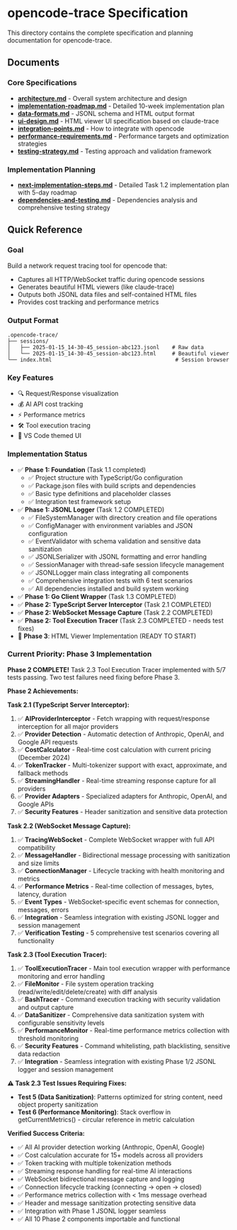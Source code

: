 # opencode-trace Specification

This directory contains the complete specification and planning documentation for opencode-trace.

## Documents

### Core Specifications
- **[architecture.md](./architecture.md)** - Overall system architecture and design
- **[implementation-roadmap.md](./implementation-roadmap.md)** - Detailed 10-week implementation plan
- **[data-formats.md](./data-formats.md)** - JSONL schema and HTML output format
- **[ui-design.md](./ui-design.md)** - HTML viewer UI specification based on claude-trace
- **[integration-points.md](./integration-points.md)** - How to integrate with opencode
- **[performance-requirements.md](./performance-requirements.md)** - Performance targets and optimization strategies
- **[testing-strategy.md](./testing-strategy.md)** - Testing approach and validation framework

### Implementation Planning
- **[next-implementation-steps.md](./next-implementation-steps.md)** - Detailed Task 1.2 implementation plan with 5-day roadmap
- **[dependencies-and-testing.md](./dependencies-and-testing.md)** - Dependencies analysis and comprehensive testing strategy

## Quick Reference

### Goal
Build a network request tracing tool for opencode that:
- Captures all HTTP/WebSocket traffic during opencode sessions
- Generates beautiful HTML viewers (like claude-trace)
- Outputs both JSONL data files and self-contained HTML files
- Provides cost tracking and performance metrics

### Output Format
```
.opencode-trace/
├── sessions/
│   ├── 2025-01-15_14-30-45_session-abc123.jsonl    # Raw data
│   └── 2025-01-15_14-30-45_session-abc123.html     # Beautiful viewer
└── index.html                                       # Session browser
```

### Key Features
- 🔍 Request/Response visualization
- 💰 AI API cost tracking  
- ⚡ Performance metrics
- 🛠️ Tool execution tracing
- 🎨 VS Code themed UI

### Implementation Status
- ✅ **Phase 1: Foundation** (Task 1.1 completed)
  - ✅ Project structure with TypeScript/Go configuration
  - ✅ Package.json files with build scripts and dependencies
  - ✅ Basic type definitions and placeholder classes
  - ✅ Integration test framework setup
- ✅ **Phase 1: JSONL Logger** (Task 1.2 COMPLETED)
  - ✅ FileSystemManager with directory creation and file operations
  - ✅ ConfigManager with environment variables and JSON configuration
  - ✅ EventValidator with schema validation and sensitive data sanitization
  - ✅ JSONLSerializer with JSONL formatting and error handling
  - ✅ SessionManager with thread-safe session lifecycle management
  - ✅ JSONLLogger main class integrating all components
  - ✅ Comprehensive integration tests with 6 test scenarios
  - ✅ All dependencies installed and build system working
- ✅ **Phase 1: Go Client Wrapper** (Task 1.3 COMPLETED)
- ✅ **Phase 2: TypeScript Server Interceptor** (Task 2.1 COMPLETED)
- ✅ **Phase 2: WebSocket Message Capture** (Task 2.2 COMPLETED)
- ✅ **Phase 2: Tool Execution Tracer** (Task 2.3 COMPLETED - needs test fixes)
- 🎯 **Phase 3**: HTML Viewer Implementation (READY TO START)

### Current Priority: Phase 3 Implementation
**Phase 2 COMPLETE!** Task 2.3 Tool Execution Tracer implemented with 5/7 tests passing. Two test failures need fixing before Phase 3.

**Phase 2 Achievements:**

**Task 2.1 (TypeScript Server Interceptor):**
1. ✅ **AIProviderInterceptor** - Fetch wrapping with request/response interception for all major providers
2. ✅ **Provider Detection** - Automatic detection of Anthropic, OpenAI, and Google API requests
3. ✅ **CostCalculator** - Real-time cost calculation with current pricing (December 2024)
4. ✅ **TokenTracker** - Multi-tokenizer support with exact, approximate, and fallback methods
5. ✅ **StreamingHandler** - Real-time streaming response capture for all providers
6. ✅ **Provider Adapters** - Specialized adapters for Anthropic, OpenAI, and Google APIs
7. ✅ **Security Features** - Header sanitization and sensitive data protection

**Task 2.2 (WebSocket Message Capture):**
1. ✅ **TracingWebSocket** - Complete WebSocket wrapper with full API compatibility
2. ✅ **MessageHandler** - Bidirectional message processing with sanitization and size limits
3. ✅ **ConnectionManager** - Lifecycle tracking with health monitoring and metrics
4. ✅ **Performance Metrics** - Real-time collection of messages, bytes, latency, duration
5. ✅ **Event Types** - WebSocket-specific event schemas for connection, messages, errors
6. ✅ **Integration** - Seamless integration with existing JSONL logger and session management
7. ✅ **Verification Testing** - 5 comprehensive test scenarios covering all functionality

**Task 2.3 (Tool Execution Tracer):**
1. ✅ **ToolExecutionTracer** - Main tool execution wrapper with performance monitoring and error handling
2. ✅ **FileMonitor** - File system operation tracking (read/write/edit/delete/create) with diff analysis
3. ✅ **BashTracer** - Command execution tracking with security validation and output capture
4. ✅ **DataSanitizer** - Comprehensive data sanitization system with configurable sensitivity levels
5. ✅ **PerformanceMonitor** - Real-time performance metrics collection with threshold monitoring
6. ✅ **Security Features** - Command whitelisting, path blacklisting, sensitive data redaction
7. ✅ **Integration** - Seamless integration with existing Phase 1/2 JSONL logger and session management

**⚠️ Task 2.3 Test Issues Requiring Fixes:**
- **Test 5 (Data Sanitization)**: Patterns optimized for string content, need object property sanitization
- **Test 6 (Performance Monitoring)**: Stack overflow in getCurrentMetrics() - circular reference in metric calculation

**Verified Success Criteria:**
- ✅ All AI provider detection working (Anthropic, OpenAI, Google)
- ✅ Cost calculation accurate for 15+ models across all providers
- ✅ Token tracking with multiple tokenization methods
- ✅ Streaming response handling for real-time AI interactions
- ✅ WebSocket bidirectional message capture and logging
- ✅ Connection lifecycle tracking (connecting → open → closed)
- ✅ Performance metrics collection with < 1ms message overhead
- ✅ Header and message sanitization protecting sensitive data
- ✅ Integration with Phase 1 JSONL logger seamless
- ✅ All 10 Phase 2 components importable and functional